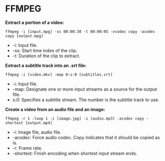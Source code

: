 # FFMPEG

**Extract a portion of a video:**

`ffmpeg -i [input.mpg] -ss 00:00:30 -t 00:00:05 -vcodec copy -acodec copy [output.mpg]`

- -i: Input file.
- -ss: Start time index of the clip.
- -t: Duration of the clip to extract.

**Extract a subtitle track into an .srt file:**

`ffmpeg -i [video.mkv] -map 0:s:0 [subtitles.srt]`

- -i: Input file.
- -map: Designate one or more input streams as a source for the output file.
- s:0: Specifies a subtitle stream. The number is the subtitle track to use.

**Create a video from an audio file and an image:**

`ffmpeg -r 1 -loop 1 -i [image.jpg] -i [audio.mp3] -acodec copy -shortest [output.mp4]`

- -i: Image file, audio file.
- -acodec: Force audio codec. Copy indicates that it should be copied as is.
- -r: Frame rate.
- -shortest: Finish encoding when shortest input stream ends.

